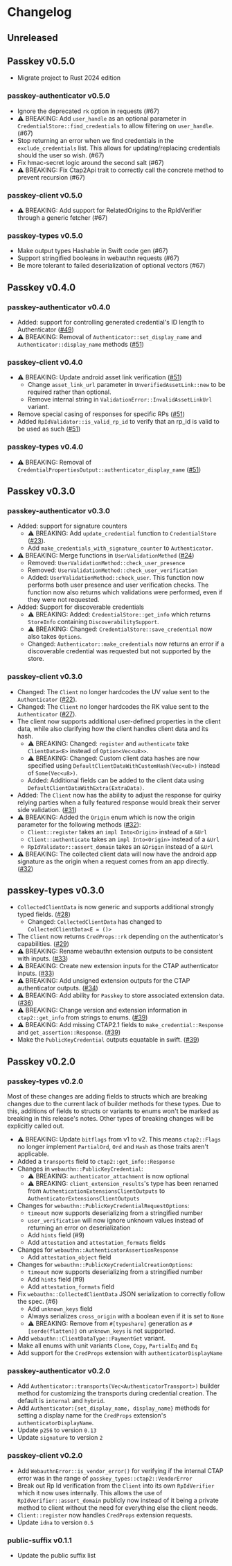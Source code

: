 # Changelog

## Unreleased

## Passkey v0.5.0

- Migrate project to Rust 2024 edition

### passkey-authenticator v0.5.0

- Ignore the deprecated `rk` option in requests (#67)
- ⚠ BREAKING: Add `user_handle` as an optional parameter in `CredentialStore::find_credentials`
  to allow filtering on `user_handle`. (#67)
- Stop returning an error when we find credentials in the `exclude_credentials` list.
  This allows for updating/replacing credentials should the user so wish. (#67)
- Fix hmac-secret logic around the second salt (#67)
- ⚠ BREAKING: Fix Ctap2Api trait to correctly call the concrete method to prevent recursion (#67)


### passkey-client v0.5.0

- ⚠ BREAKING: Add support for RelatedOrigins to the RpIdVerifier through a generic fetcher (#67)

### passkey-types v0.5.0

- Make output types Hashable in Swift code gen (#67)
- Support stringified booleans in webauthn requests (#67)
- Be more tolerant to failed deserialization of optional vectors (#67)

## Passkey v0.4.0
### passkey-authenticator v0.4.0

- Added: support for controlling generated credential's ID length to Authenticator ([#49](https://github.com/1Password/passkey-rs/pull/49))
- ⚠ BREAKING: Removal of `Authenticator::set_display_name` and `Authenticator::display_name` methods ([#51](https://github.com/1Password/passkey-rs/pull/51))

### passkey-client v0.4.0
- ⚠ BREAKING: Update android asset link verification ([#51](https://github.com/1Password/passkey-rs/pull/51))
  - Change `asset_link_url` parameter in `UnverifiedAssetLink::new` to be required rather than optional.
  - Remove internal string in `ValidationError::InvalidAssetLinkUrl` variant.
- Remove special casing of responses for specific RPs ([#51](https://github.com/1Password/passkey-rs/pull/51))
- Added `RpIdValidator::is_valid_rp_id` to verify that an rp_id is valid to be used as such ([#51](https://github.com/1Password/passkey-rs/pull/51))

### passkey-types v0.4.0
- ⚠ BREAKING: Removal of `CredentialPropertiesOutput::authenticator_display_name` ([#51](https://github.com/1Password/passkey-rs/pull/51))


## Passkey v0.3.0
### passkey-authenticator v0.3.0

- Added: support for signature counters
	- ⚠ BREAKING: Add `update_credential` function to `CredentialStore` ([#23](https://github.com/1Password/passkey-rs/pull/23)).
	- Add `make_credentials_with_signature_counter` to `Authenticator`.
- ⚠ BREAKING: Merge functions in `UserValidationMethod` ([#24](https://github.com/1Password/passkey-rs/pull/24))
	- Removed: `UserValidationMethod::check_user_presence`
	- Removed: `UserValidationMethod::check_user_verification`
	- Added: `UserValidationMethod::check_user`. This function now performs both user presence and user verification checks.
		The function now also returns which validations were performed, even if they were not requested.
- Added: Support for discoverable credentials
	- ⚠ BREAKING: Added: `CredentialStore::get_info` which returns `StoreInfo` containing `DiscoverabilitySupport`.
	- ⚠ BREAKING: Changed: `CredentialStore::save_credential` now also takes `Options`.
	- Changed: `Authenticator::make_credentials` now returns an error if a discoverable credential was requested but not supported by the store.

### passkey-client v0.3.0

- Changed: The `Client` no longer hardcodes the UV value sent to the `Authenticator` ([#22](https://github.com/1Password/passkey-rs/pull/22)).
- Changed: The `Client` no longer hardcodes the RK value sent to the `Authenticator` ([#27](https://github.com/1Password/passkey-rs/pull/27)).
- The client now supports additional user-defined properties in the client data, while also clarifying how the client
handles client data and its hash.
	- ⚠ BREAKING: Changed: `register` and `authenticate` take `ClientData<E>` instead of `Option<Vec<u8>>`.
	- ⚠ BREAKING: Changed: Custom client data hashes are now specified using `DefaultClientDataWithCustomHash(Vec<u8>)` instead of
		`Some(Vec<u8>)`.
	- Added: Additional fields can be added to the client data using `DefaultClientDataWithExtra(ExtraData)`.
- Added: The `Client` now has the ability to adjust the response for quirky relying parties
	when a fully featured response would break their server side validation. ([#31](https://github.com/1Password/passkey-rs/pull/31))
- ⚠ BREAKING: Added the `Origin` enum which is now the origin parameter for the following methods ([#32](https://github.com/1Password/passkey-rs/pull/27)):
	- `Client::register` takes an `impl Into<Origin>` instead of a `&Url`
	- `Client::authenticate` takes an `impl Into<Origin>` instead of a `&Url`
	- `RpIdValidator::assert_domain` takes an `&Origin` instead of a `&Url`
- ⚠ BREAKING: The collected client data will now have the android app signature as the origin when a request comes from an app directly. ([#32](https://github.com/1Password/passkey-rs/pull/27))

## passkey-types v0.3.0

- `CollectedClientData` is now generic and supports additional strongly typed fields. ([#28](https://github.com/1Password/passkey-rs/pull/28))
	- Changed: `CollectedClientData` has changed to `CollectedClientData<E = ()>`
- The `Client` now returns `CredProps::rk` depending on the authenticator's capabilities. ([#29](https://github.com/1Password/passkey-rs/pull/29))
- ⚠ BREAKING: Rename webauthn extension outputs to be consistent with inputs. ([#33](https://github.com/1Password/passkey-rs/pull/33))
- ⚠ BREAKING: Create new extension inputs for the CTAP authenticator inputs. ([#33](https://github.com/1Password/passkey-rs/pull/33))
- ⚠ BREAKING: Add unsigned extension outputs for the CTAP authenticator outputs. ([#34](https://github.com/1Password/passkey-rs/pull/33))
- ⚠ BREAKING: Add ability for `Passkey` to store associated extension data. ([#36](https://github.com/1Password/passkey-rs/pull/36))
- ⚠ BREAKING: Change version and extension information in `ctap2::get_info` from strings to enums. ([#39](https://github.com/1Password/passkey-rs/pull/39))
- ⚠ BREAKING: Add missing CTAP2.1 fields to `make_credential::Response` and `get_assertion::Response`. ([#39](https://github.com/1Password/passkey-rs/pull/39))
- Make the `PublicKeyCredential` outputs equatable in swift. ([#39](https://github.com/1Password/passkey-rs/pull/39))

## Passkey v0.2.0
### passkey-types v0.2.0

Most of these changes are adding fields to structs which are breaking changes due to the current lack of builder methods for these types. Due to this, additions of fields to structs or variants to enums won't be marked as breaking in this release's notes. Other types of breaking changes will be explicitly called out.

- ⚠ BREAKING: Update `bitflags` from v1 to v2. This means `ctap2::Flags` no longer implement `PartialOrd`, `Ord` and `Hash` as those traits aren't applicable.
- Added a `transports` field to `ctap2::get_info::Response`
- Changes in `webauthn::PublicKeyCredential`:
	- ⚠ BREAKING: `authenticator_attachment` is now optional
	- ⚠ BREAKING: `client_extension_results`'s type has been renamed from `AuthenticationExtensionsClientOutputs` to `AuthenticatorExtensionsClientOutputs`
- Changes for `webauthn::PublicKeyCredentialRequestOptions`:
	- `timeout` now supports deserializing from a stringified number
	- `user_verification` will now ignore unknown values instead of returning an error on deserialization
	- Add `hints` field (#9)
	- Add `attestation` and `attestation_formats` fields
- Changes for `webauthn::AuthenticatorAssertionResponse`
	- Add `attestation_object` field
- Changes for `webauthn::PublicKeyCredentialCreationOptions`:
	- `timeout` now supports deserializing from a stringified number
	- Add `hints` field (#9)
	- Add `attestation_formats` field
- Fix `webauthn::CollectedClientData` JSON serialization to correctly follow the spec. (#6)
	- Add `unknown_keys` field
	- Always serializes `cross_origin` with a boolean even if it is set to `None`
	- ⚠ BREAKING: Remove from `#[typeshare]` generation as `#[serde(flatten)]` on `unknown_keys` is not supported.
- Add `webauthn::ClientDataType::PaymentGet` variant.
- Make all enums with unit variants `Clone`, `Copy`, `PartialEq` and `Eq`
- Add support for the `CredProps` extension with `authenticatorDisplayName`

### passkey-authenticator v0.2.0

- Add `Authenticator::transports(Vec<AuthenticatorTransport>)` builder method for customizing the transports during credential creation. The default is `internal` and `hybrid`.
- Add `Authenticator:{set_display_name, display_name}` methods for setting a display name for the `CredProps` extension's `authenticatorDisplayName`.
- Update `p256` to version `0.13`
- Update `signature` to version `2`

### passkey-client v0.2.0

- Add `WebauthnError::is_vendor_error()` for verifying if the internal CTAP error was in the range of `passkey_types::ctap2::VendorError`
- Break out Rp Id verification from the `Client` into its own `RpIdVerifier` which it now uses internally. This allows the use of `RpIdVerifier::assert_domain` publicly now instead of it being a private method to client without the need for everything else the client needs.
- `Client::register` now handles `CredProps` extension requests.
- Update `idna` to version `0.5`

### public-suffix v0.1.1

- Update the public suffix list
